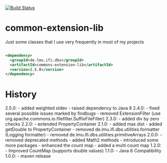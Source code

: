 [![Build Status](https://secure.travis-ci.org/locked-fg/common-extension-lib.png?branch=master)](https://travis-ci.org/locked-fg/common-extension-lib)

# common-extension-lib

Just some classes that I use very frequently in most of my projects

```xml

<dependency>
  <groupId>de.lmu.ifi.dbs</groupId>
  <artifactId>commons-extension-lib</artifactId>
  <version>2.5.0</version>
</dependency>
```

# History
2.5.0: 
    - added weighted stdev
    - raised dependency to Java 8
2.4.0:
    - fixed several possible issues marked by findbugs
    - removed ExtensionFilter (use org.apache.commons.io.filefilter.SuffixFileFilter)
2.3.0:
    - added div by zero checks
2.2.0:
    - extended PropertyContainer
2.1.0: 
    - added max dist
    - added getDouble to PropertyContainer
    - removed de.lmu.ifi.dbs.utilities.formatter (Logging formatter)
    - removed de.lmu.ifi.dbs.utilities.primitiveArrays
2.0.0:
    - removed deprecated methods
    - added Math2 methods
    - introduced some more packages
    - enhanced the count map
    - added a multi count map
1.2.0: 
    - Improved CountMap (supports double values)
1.1.0: 
    - Java 6 Compatibility
1.0.0: 
    - maven release